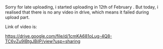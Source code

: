 Sorry for late uploading, i started uploading in 12th of February . 
But today, i realised that there is no any video in drive, which means it failed during upload part.

Link of video is:

https://drive.google.com/file/d/1cmKA681oLug-4Q8-TC6vZu9IBtgJBilP/view?usp=sharing

